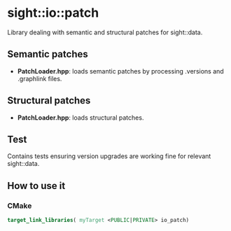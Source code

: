 # sight::io::patch

Library dealing with semantic and structural patches for sight::data.

## Semantic patches

- **PatchLoader.hpp**: loads semantic patches by processing .versions and .graphlink files.

## Structural patches

- **PatchLoader.hpp**: loads structural patches.

## Test

Contains tests ensuring version upgrades are working fine for relevant sight::data.

## How to use it

### CMake

```cmake
target_link_libraries( myTarget <PUBLIC|PRIVATE> io_patch)
```
